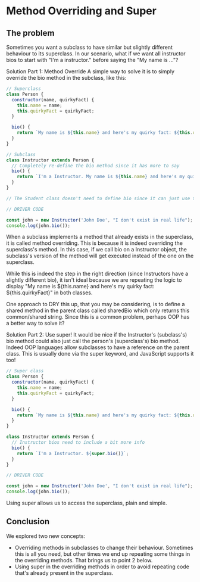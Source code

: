 # Method Overriding and Super

## The problem

Sometimes you want a subclass to have similar but slightly different behaviour to its superclass. In our scenario, what if we want all instructor bios to start with "I'm a instructor." before saying the "My name is ..."?

Solution Part 1: Method Override
A simple way to solve it is to simply override the bio method in the subclass, like this:

```js
// Superclass
class Person {
  constructor(name, quirkyFact) {
    this.name = name;
    this.quirkyFact = quirkyFact;
  }

  bio() {
    return `My name is ${this.name} and here's my quirky fact: ${this.quirkyFact}`;
  }
}

// Subclass
class Instructor extends Person {
  // Completely re-define the bio method since it has more to say
  bio() {
    return `I'm a Instructor. My name is ${this.name} and here's my quirky fact: ${this.quirkyFact}`;
  }
}

// The Student class doesn't need to define bio since it can just use the one from Person

// DRIVER CODE

const john = new Instructor('John Doe', "I don't exist in real life");
console.log(john.bio());
```

When a subclass implements a method that already exists in the superclass, it is called method overriding. This is because it is indeed overriding the superclass's method. In this case, if we call bio on a Instructor object, the subclass's version of the method will get executed instead of the one on the superclass.

While this is indeed the step in the right direction (since Instructors have a slightly different bio), it isn't ideal because we are repeating the logic to display "My name is ${this.name} and here's my quirky fact: ${this.quirkyFact}" in both classes.

One approach to DRY this up, that you may be considering, is to define a shared method in the parent class called sharedBio which only returns this common/shared string. Since this is a common problem, perhaps OOP has a better way to solve it?

Solution Part 2: Use super!
It would be nice if the Instructor's (subclass's) bio method could also just call the person's (superclass's) bio method. Indeed OOP languages allow subclasses to have a reference on the parent class. This is usually done via the super keyword, and JavaScript supports it too!

```js
// Super class
class Person {
  constructor(name, quirkyFact) {
    this.name = name;
    this.quirkyFact = quirkyFact;
  }

  bio() {
    return `My name is ${this.name} and here's my quirky fact: ${this.quirkyFact}`;
  }
}

class Instructor extends Person {
  // Instructor bios need to include a bit more info
  bio() {
    return `I'm a Instructor. ${super.bio()}`;
  }
}

// DRIVER CODE

const john = new Instructor('John Doe', "I don't exist in real life");
console.log(john.bio());
```

Using super allows us to access the superclass, plain and simple.

## Conclusion

We explored two new concepts:

- Overriding methods in subclasses to change their behaviour. Sometimes this is all you need, but other times we end up repeating some things in the overriding methods. That brings us to point 2 below.
- Using super in the overriding methods in order to avoid repeating code that's already present in the superclass.
